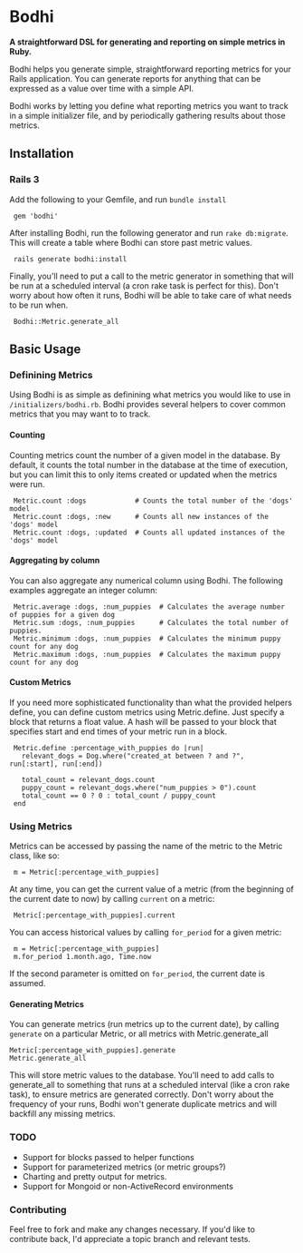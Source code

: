 # Bodhi
**A straightforward DSL for generating and reporting on simple metrics in Ruby.**

Bodhi helps you generate simple, straightforward reporting metrics for your Rails application. You
can generate reports for anything that can be expressed as a value over time with a simple API.

Bodhi works by letting you define what reporting metrics you want to track in a simple initializer
file, and by periodically gathering results about those metrics. 

## Installation

### Rails 3

Add the following to your Gemfile, and run `bundle install`

     gem 'bodhi'

After installing Bodhi, run the following generator and run `rake db:migrate`. This will create
a table where Bodhi can store past metric values.

     rails generate bodhi:install

Finally, you'll need to put a call to the metric generator in something that will be run at a 
scheduled interval (a cron rake task is perfect for this). Don't worry about how often it 
runs, Bodhi will be able to take care of what needs to be run when.

     Bodhi::Metric.generate_all


## Basic Usage

### Definining Metrics

Using Bodhi is as simple as definining what metrics you would like to use in `/initializers/bodhi.rb`. 
Bodhi provides several helpers to cover common metrics that you may want to to track.

#### Counting

Counting metrics count the number of a given model in the database. By default, it counts the total
number in the database at the time of execution, but you can limit this to only items created or 
updated when the metrics were run.

     Metric.count :dogs            # Counts the total number of the 'dogs' model
     Metric.count :dogs, :new      # Counts all new instances of the 'dogs' model
     Metric.count :dogs, :updated  # Counts all updated instances of the 'dogs' model

#### Aggregating by column

You can also aggregate any numerical column using Bodhi. The following examples aggregate an
integer column:

     Metric.average :dogs, :num_puppies  # Calculates the average number of puppies for a given dog
     Metric.sum :dogs, :num_puppies      # Calculates the total number of puppies.
     Metric.minimum :dogs, :num_puppies  # Calculates the minimum puppy count for any dog
     Metric.maximum :dogs, :num_puppies  # Calculates the maximum puppy count for any dog


#### Custom Metrics

If you need more sophisticated functionality than what the provided helpers define, you can define
custom metrics using Metric.define. Just specify a block that returns a float value. A hash will
be passed to your block that specifies start and end times of your metric run in a block.

     Metric.define :percentage_with_puppies do |run|
       relevant_dogs = Dog.where("created_at between ? and ?", run[:start], run[:end])

       total_count = relevant_dogs.count
       puppy_count = relevant_dogs.where("num_puppies > 0").count
       total_count == 0 ? 0 : total_count / puppy_count
     end

### Using Metrics

Metrics can be accessed by passing the name of the metric to the Metric class, like so:

     m = Metric[:percentage_with_puppies]

At any time, you can get the current value of a metric (from the beginning of the current date to now) by calling
`current` on a metric:

     Metric[:percentage_with_puppies].current

You can access historical values by calling `for_period` for a given metric:

     m = Metric[:percentage_with_puppies]
     m.for_period 1.month.ago, Time.now

If the second parameter is omitted on `for_period`, the current date is assumed.

#### Generating Metrics

You can generate metrics (run metrics up to the current date), by calling `generate` on a particular Metric, 
or all metrics with Metric.generate_all

    Metric[:percentage_with_puppies].generate
    Metric.generate_all

This will store metric values to the database. You'll need to add calls to generate_all to something that
runs at a scheduled interval (like a cron rake task), to ensure metrics are generated correctly. Don't worry
about the frequency of your runs, Bodhi won't generate duplicate metrics and will backfill any missing metrics.

### TODO

* Support for blocks passed to helper functions
* Support for parameterized metrics (or metric groups?)
* Charting and pretty output for metrics.
* Support for Mongoid or non-ActiveRecord environments

### Contributing

Feel free to fork and make any changes necessary. If you'd like to contribute back, I'd appreciate a topic
branch and relevant tests.


